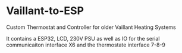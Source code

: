 # Vaillant-to-ESP
Custom Thermostat and Controller for older Vaillant Heating Systems

It contains a ESP32, LCD, 230V PSU as well as IO for the serial communicaiton interface X6 and the thermostate interface 7-8-9
